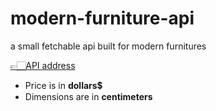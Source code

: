# modern-furniture-api
a small fetchable api built for modern furnitures

[👉🏻API address](https://saratolooti.github.io/modern-furniture-api/db.json)

* Price is in **dollars**💲
* Dimensions are in **centimeters**
